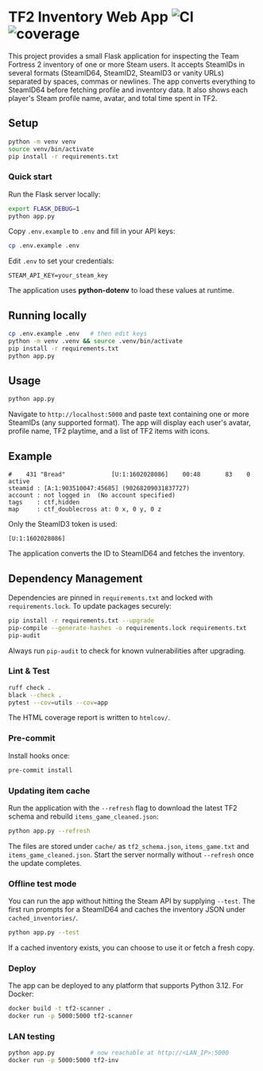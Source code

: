 # TF2 Inventory Web App ![CI](https://github.com/dankrr/tf2-inventory-scanner/actions/workflows/ci.yml/badge.svg) ![coverage](https://img.shields.io/badge/coverage-unknown-lightgrey.svg)

This project provides a small Flask application for inspecting the Team Fortress
2 inventory of one or more Steam users. It accepts SteamIDs in several formats
(SteamID64, SteamID2, SteamID3 or vanity URLs) separated by spaces, commas or newlines.
The app converts everything to SteamID64 before fetching profile and inventory data.
It also shows each player's Steam profile name, avatar, and total time spent in
TF2.

## Setup

```bash
python -m venv venv
source venv/bin/activate
pip install -r requirements.txt
```

### Quick start

Run the Flask server locally:

```bash
export FLASK_DEBUG=1
python app.py
```

Copy `.env.example` to `.env` and fill in your API keys:

```bash
cp .env.example .env
```

Edit `.env` to set your credentials:

```
STEAM_API_KEY=your_steam_key
```

The application uses **python-dotenv** to load these values at runtime.

## Running locally

```bash
cp .env.example .env   # then edit keys
python -m venv .venv && source .venv/bin/activate
pip install -r requirements.txt
python app.py
```

## Usage

```bash
python app.py
```

Navigate to `http://localhost:5000` and paste text containing one or more
SteamIDs (any supported format). The app will display each user's avatar,
profile name, TF2 playtime, and a list of TF2 items with icons.

## Example

```
#    431 "Bread"             [U:1:1602028086]    00:48       83    0 active
steamid : [A:1:903510047:45685] (90268209031837727)
account : not logged in  (No account specified)
tags    : ctf,hidden
map     : ctf_doublecross at: 0 x, 0 y, 0 z
```

Only the SteamID3 token is used:

```
[U:1:1602028086]
```

The application converts the ID to SteamID64 and fetches the inventory.

## Dependency Management

Dependencies are pinned in `requirements.txt` and locked with
`requirements.lock`. To update packages securely:

```bash
pip install -r requirements.txt --upgrade
pip-compile --generate-hashes -o requirements.lock requirements.txt
pip-audit
```

Always run `pip-audit` to check for known vulnerabilities after upgrading.

### Lint & Test

```bash
ruff check .
black --check .
pytest --cov=utils --cov=app
```

The HTML coverage report is written to `htmlcov/`.

### Pre-commit

Install hooks once:

```bash
pre-commit install
```

### Updating item cache

Run the application with the `--refresh` flag to download the latest TF2 schema
and rebuild `items_game_cleaned.json`:

```bash
python app.py --refresh
```

The files are stored under `cache/` as `tf2_schema.json`, `items_game.txt` and
`items_game_cleaned.json`. Start the server normally without `--refresh` once
the update completes.

### Offline test mode

You can run the app without hitting the Steam API by supplying `--test`.
The first run prompts for a SteamID64 and caches the inventory JSON under
`cached_inventories/`.

```bash
python app.py --test
```

If a cached inventory exists, you can choose to use it or fetch a fresh copy.

### Deploy

The app can be deployed to any platform that supports Python 3.12. For Docker:

```bash
docker build -t tf2-scanner .
docker run -p 5000:5000 tf2-scanner
```

### LAN testing

```bash
python app.py          # now reachable at http://<LAN_IP>:5000
docker run -p 5000:5000 tf2-inv
```
